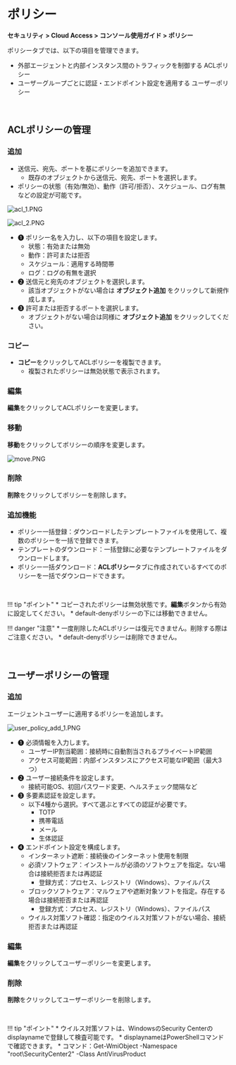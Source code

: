 # ポリシー

**セキュリティ > Cloud Access > コンソール使用ガイド > ポリシー**

ポリシータブでは、以下の項目を管理できます。

* 外部エージェントと内部インスタンス間のトラフィックを制御する ACLポリシー
* ユーザーグループごとに認証・エンドポイント設定を適用する ユーザーポリシー

<br>

## ACLポリシーの管理

### 追加

* 送信元、宛先、ポートを基にポリシーを追加できます。
    * 既存のオブジェクトから送信元、宛先、ポートを選択します。
* ポリシーの状態（有効/無効）、動作（許可/拒否）、スケジュール、ログ有無などの設定が可能です。

![acl_1.PNG](https://kr1-api-object-storage.nhncloudservice.com/v1/AUTH_2acdfabf4efe4efc8a04c00b348110c9/cdn_origin/prod_cloud_access/2025.06.24/acl_1.png)

![acl_2.PNG](https://kr1-api-object-storage.nhncloudservice.com/v1/AUTH_2acdfabf4efe4efc8a04c00b348110c9/cdn_origin/prod_cloud_access/2025.06.24/acl_2.png)

* ➊ ポリシー名を入力し、以下の項目を設定します。
    * 状態：有効または無効
    * 動作：許可または拒否
    * スケジュール：適用する時間帯
    * ログ：ログの有無を選択
* ➋ 送信元と宛先のオブジェクトを選択します。
    * 該当オブジェクトがない場合は **オブジェクト追加** をクリックして新規作成します。
* ➌ 許可または拒否するポートを選択します。
    * オブジェクトがない場合は同様に **オブジェクト追加** をクリックしてください。

### コピー

* **コピー**をクリックしてACLポリシーを複製できます。
    * 複製されたポリシーは無効状態で表示されます。

### 編集

**編集**をクリックしてACLポリシーを変更します。

### 移動

**移動**をクリックしてポリシーの順序を変更します。

![move.PNG](https://kr1-api-object-storage.nhncloudservice.com/v1/AUTH_2acdfabf4efe4efc8a04c00b348110c9/cdn_origin/prod_cloud_access/2025.06.24/move.png)

### 削除

**削除**をクリックしてポリシーを削除します。

### 追加機能

* ポリシー一括登録：ダウンロードしたテンプレートファイルを使用して、複数のポリシーを一括で登録できます。
* テンプレートのダウンロード：一括登録に必要なテンプレートファイルをダウンロードします。
* ポリシー一括ダウンロード：**ACLポリシー**タブに作成されているすべてのポリシーを一括でダウンロードできます。

<br>

!!! tip "ポイント"
    * コピーされたポリシーは無効状態です。**編集**ボタンから有効に設定してください。
    * default-denyポリシーの下には移動できません。

!!! danger "注意"
    * 一度削除したACLポリシーは復元できません。削除する際はご注意ください。
    * default-denyポリシーは削除できません。

<br>

## ユーザーポリシーの管理

### 追加

エージェントユーザーに適用するポリシーを追加します。

![user_policy_add_1.PNG](https://kr1-api-object-storage.nhncloudservice.com/v1/AUTH_2acdfabf4efe4efc8a04c00b348110c9/cdn_origin/prod_cloud_access/2025.06.24/user_policy_add_1.png)

* ➊ 必須情報を入力します。
    * ユーザーIP割当範囲：接続時に自動割当されるプライベートIP範囲
    * アクセス可能範囲：内部インスタンスにアクセス可能なIP範囲（最大3つ）
* ➋ ユーザー接続条件を設定します。
    * 接続可能OS、初回パスワード変更、ヘルスチェック間隔など
* ➌ 多要素認証を設定します。
    * 以下4種から選択。すべて選ぶとすべての認証が必要です。
        * TOTP
        * 携帯電話
        * メール
        * 生体認証
* ➍ エンドポイント設定を構成します。
    * インターネット遮断：接続後のインターネット使用を制限
    * 必須ソフトウェア：インストールが必須のソフトウェアを指定。ない場合は接続拒否または再認証
        * 登録方式：プロセス、レジストリ（Windows）、ファイルパス
    * ブロックソフトウェア：マルウェアや遮断対象ソフトを指定。存在する場合は接続拒否または再認証
        * 登録方式：プロセス、レジストリ（Windows）、ファイルパス
    * ウイルス対策ソフト確認：指定のウイルス対策ソフトがない場合、接続拒否または再認証

### 編集

**編集**をクリックしてユーザーポリシーを変更します。

### 削除

**削除**をクリックしてユーザーポリシーを削除します。

<br>

!!! tip "ポイント"
    * ウイルス対策ソフトは、WindowsのSecurity Centerのdisplaynameで登録して検査可能です。
        * displaynameはPowerShellコマンドで確認できます。
        * コマンド：Get-WmiObject -Namespace "root\SecurityCenter2" -Class AntiVirusProduct